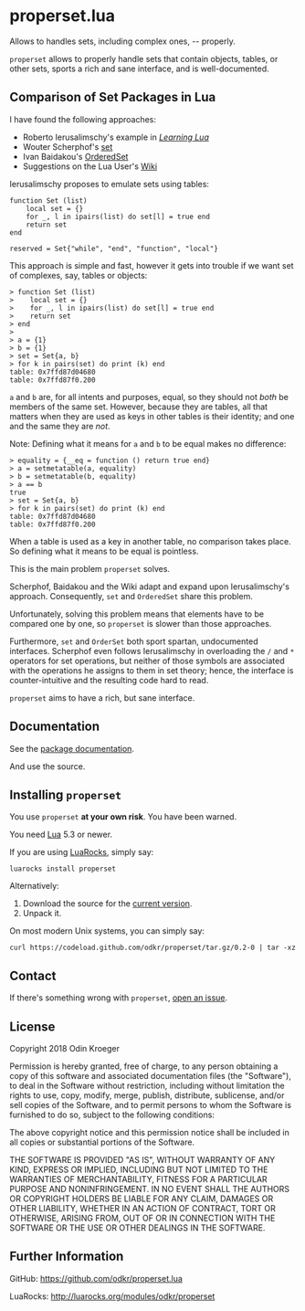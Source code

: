 properset.lua
=============

Allows to handles sets, including complex ones, -- properly.

`properset` allows to properly handle sets that contain objects, tables,
or other sets, sports a rich and sane interface, and is well-documented.


Comparison of Set Packages in Lua
---------------------------------

I have found the following approaches:

* Roberto Ierusalimschy's example in
  [*Learning Lua*](https://www.lua.org/pil/11.5.html)
* Wouter Scherphof's
  [set](https://luarocks.org/modules/luarocks/set)
* Ivan Baidakou's
  [OrderedSet](https://luarocks.org/modules/basiliscos/orderedset)
* Suggestions on the Lua User's
  [Wiki](http://lua-users.org/wiki/SetOperations)

Ierusalimschy proposes to emulate sets using tables:

    function Set (list)
        local set = {}
        for _, l in ipairs(list) do set[l] = true end
        return set
    end

    reserved = Set{"while", "end", "function", "local"}

This approach is simple and fast, however it gets into trouble if we want
set of complexes, say, tables or objects:

    > function Set (list)
    >    local set = {}
    >    for _, l in ipairs(list) do set[l] = true end
    >    return set
    > end
    >
    > a = {1}
    > b = {1}
    > set = Set{a, b}
    > for k in pairs(set) do print (k) end
    table: 0x7ffd87d04680
    table: 0x7ffd87f0.200

`a` and `b` are, for all intents and purposes, equal, so they should not
*both* be members of the same set. However, because they are tables, all
that matters when they are used as keys in other tables is their identity;
and one and the same they are *not*.

Note: Defining what it means for `a` and `b` to be equal makes no difference:

    > equality = {__eq = function () return true end}
    > a = setmetatable(a, equality)
    > b = setmetatable(b, equality)
    > a == b
    true
    > set = Set{a, b}
    > for k in pairs(set) do print (k) end
    table: 0x7ffd87d04680
    table: 0x7ffd87f0.200

When a table is used as a key in another table, no comparison takes place.
So defining what it means to be equal is pointless.

This is the main problem `properset` solves.

Scherphof, Baidakou and the Wiki adapt and expand upon Ierusalimschy's
approach. Consequently, `set` and `OrderedSet` share this problem.

Unfortunately, solving this problem means that elements have to be compared
one by one, so `properset` is slower than those approaches.

Furthermore, `set` and `OrderSet` both sport spartan, undocumented interfaces.
Scherphof even follows Ierusalimschy in overloading the `/` and `*` operators
for set operations, but neither of those symbols are associated with the
operations he assigns to them in set theory; hence, the interface is
counter-intuitive and the resulting code hard to read.

`properset` aims to have a rich, but sane interface.


Documentation
-------------

See the [package documentation](https://odkr.github.io/properset.lua/).

And use the source.


Installing `properset`
----------------------

You use `properset` **at your own risk**. You have been warned.

You need [Lua](https://www.lua.org/) 5.3 or newer.

If you are using [LuaRocks](https://luarocks.org/), simply say:

    luarocks install properset

Alternatively:

1. Download the source for the [current
   version](https://codeload.github.com/odkr/properset/tar.gz/0.2-0).
2. Unpack it.

On most modern Unix systems, you can simply say:

    curl https://codeload.github.com/odkr/properset/tar.gz/0.2-0 | tar -xz


Contact
-------

If there's something wrong with `properset`, [open an
issue](https://github.com/odkr/properset/issues).


License
-------

Copyright 2018 Odin Kroeger

Permission is hereby granted, free of charge, to any person obtaining a copy
of this software and associated documentation files (the "Software"), to deal
in the Software without restriction, including without limitation the rights
to use, copy, modify, merge, publish, distribute, sublicense, and/or sell
copies of the Software, and to permit persons to whom the Software is
furnished to do so, subject to the following conditions:

The above copyright notice and this permission notice shall be included in
all copies or substantial portions of the Software.

THE SOFTWARE IS PROVIDED "AS IS", WITHOUT WARRANTY OF ANY KIND, EXPRESS OR
IMPLIED, INCLUDING BUT NOT LIMITED TO THE WARRANTIES OF MERCHANTABILITY,
FITNESS FOR A PARTICULAR PURPOSE AND NONINFRINGEMENT. IN NO EVENT SHALL THE
AUTHORS OR COPYRIGHT HOLDERS BE LIABLE FOR ANY CLAIM, DAMAGES OR OTHER
LIABILITY, WHETHER IN AN ACTION OF CONTRACT, TORT OR OTHERWISE, ARISING FROM,
OUT OF OR IN CONNECTION WITH THE SOFTWARE OR THE USE OR OTHER DEALINGS IN THE
SOFTWARE.


Further Information
-------------------

GitHub:
<https://github.com/odkr/properset.lua>

LuaRocks:
<http://luarocks.org/modules/odkr/properset>
